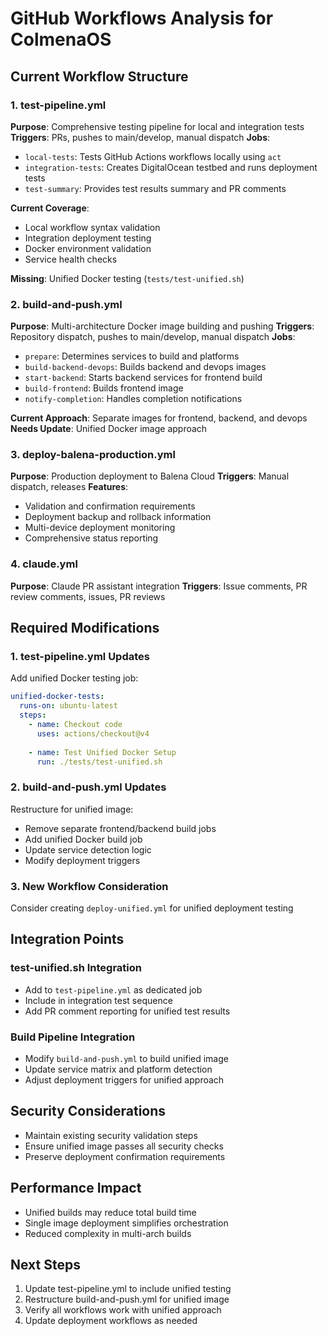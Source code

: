 # GitHub Workflows Analysis for ColmenaOS

## Current Workflow Structure

### 1. test-pipeline.yml
**Purpose**: Comprehensive testing pipeline for local and integration tests
**Triggers**: PRs, pushes to main/develop, manual dispatch
**Jobs**:
- `local-tests`: Tests GitHub Actions workflows locally using `act`
- `integration-tests`: Creates DigitalOcean testbed and runs deployment tests
- `test-summary`: Provides test results summary and PR comments

**Current Coverage**:
- Local workflow syntax validation
- Integration deployment testing
- Docker environment validation
- Service health checks

**Missing**: Unified Docker testing (`tests/test-unified.sh`)

### 2. build-and-push.yml
**Purpose**: Multi-architecture Docker image building and pushing
**Triggers**: Repository dispatch, pushes to main/develop, manual dispatch
**Jobs**:
- `prepare`: Determines services to build and platforms
- `build-backend-devops`: Builds backend and devops images
- `start-backend`: Starts backend services for frontend build
- `build-frontend`: Builds frontend image
- `notify-completion`: Handles completion notifications

**Current Approach**: Separate images for frontend, backend, and devops
**Needs Update**: Unified Docker image approach

### 3. deploy-balena-production.yml
**Purpose**: Production deployment to Balena Cloud
**Triggers**: Manual dispatch, releases
**Features**:
- Validation and confirmation requirements
- Deployment backup and rollback information
- Multi-device deployment monitoring
- Comprehensive status reporting

### 4. claude.yml
**Purpose**: Claude PR assistant integration
**Triggers**: Issue comments, PR review comments, issues, PR reviews

## Required Modifications

### 1. test-pipeline.yml Updates
Add unified Docker testing job:
```yaml
unified-docker-tests:
  runs-on: ubuntu-latest
  steps:
    - name: Checkout code
      uses: actions/checkout@v4
      
    - name: Test Unified Docker Setup
      run: ./tests/test-unified.sh
```

### 2. build-and-push.yml Updates
Restructure for unified image:
- Remove separate frontend/backend build jobs
- Add unified Docker build job
- Update service detection logic
- Modify deployment triggers

### 3. New Workflow Consideration
Consider creating `deploy-unified.yml` for unified deployment testing

## Integration Points

### test-unified.sh Integration
- Add to `test-pipeline.yml` as dedicated job
- Include in integration test sequence
- Add PR comment reporting for unified test results

### Build Pipeline Integration
- Modify `build-and-push.yml` to build unified image
- Update service matrix and platform detection
- Adjust deployment triggers for unified approach

## Security Considerations
- Maintain existing security validation steps
- Ensure unified image passes all security checks
- Preserve deployment confirmation requirements

## Performance Impact
- Unified builds may reduce total build time
- Single image deployment simplifies orchestration
- Reduced complexity in multi-arch builds

## Next Steps
1. Update test-pipeline.yml to include unified testing
2. Restructure build-and-push.yml for unified image
3. Verify all workflows work with unified approach
4. Update deployment workflows as needed